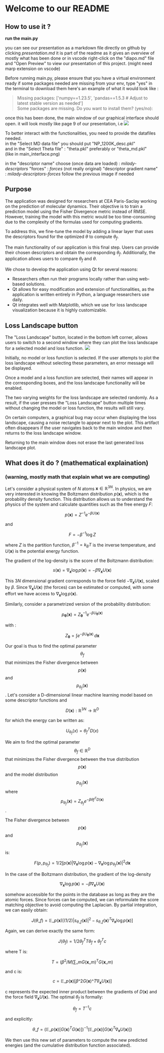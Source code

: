 #  Welcome to our README
## How to use it ?
**run the main.py**

you can see our presentation as a markdown file directly on github by clicking *presentation.md* it is part of the readme as it gives an overview of mostly what has been done
or in vscode right-click on the "diapo.md" file and "Open Preview" to view our presentation of this project.
(might need marp extension on vscode)

Before running main.py, please ensure that you have a virtual environment ready
if some packages needed are missing from your env, type "yes" in the terminal to download them
here's an example of what it would look like :
> Missing packages: ['numpy==1.23.5', 'pandas==1.5.3  # Adjust to latest stable version as needed']  
> Some packages are missing. Do you want to install them? (yes/no):


once this has been done, the main window of our graphical interface should open.
it will look mostly like page 9 of our presentation, i.e ![](images/main_interface.png)  


To better interact with the functionalities, you need to provide the datafiles needed.  
in the "Select MD data file" you should put "NP_1200K_desc.pkl"  
and in the "Select Theta file" : "theta.pkl" preferably or "theta_md.pkl"  
(like in main_interface.png) 

in the "descriptor name" choose (once data are loaded) : *milady-descriptors*
"forces" : *forces* (not really original)
"descriptor gradient name" : *milady-descriptors-forces*
follow the previous image if needed


## Purpose 

The application was designed for researchers at CEA Paris-Saclay working on the prediction 
of molecular dynamics. Their objective is to train a prediction model using the Fisher Divergence 
metric instead of RMSE. However, training the model with this metric would be too 
time-consuming due to the complexity of the formulas used for computing gradients.  

To address this, we fine-tune the model by adding a linear layer that uses the descriptors 
found for the optimized $\theta$ to compute $\theta_{f}$.  

The main functionality of our application is this final step. Users can provide their chosen 
descriptors and obtain the corresponding $\theta_{f}$. Additionally, the application allows users 
to compare $\theta_{f}$ and $\theta$.  

We chose to develop the application using Qt for several reasons:  

- Researchers often run their programs locally rather than using web-based solutions.  
- Qt allows for easy modification and extension of functionalities, as the application is written entirely in Python, a language researchers use daily.  
- Qt integrates well with Matplotlib, which we use for loss landscape visualization because it is highly customizable.  


## Loss Landscape button

The "Loss Landscape" button, located in the bottom left corner, allows users to switch to a 
second window where they can plot the loss landscape for a selected model and loss function.
![](images/loss_window.png)  

Initially, no model or loss function is selected. If the user attempts to plot the loss 
landscape without selecting these parameters, an error message will be displayed.

Once a model and a loss function are selected, their names will appear in the corresponding 
boxes, and the loss landscape functionality will be enabled.

The two varying weights for the loss landscape are selected randomly. As a result, if the 
user presses the "Loss Landscape" button multiple times without changing the model or loss 
function, the results will still vary.

On certain computers, a graphical bug may occur when displaying the loss landscape, causing 
a noise rectangle to appear next to the plot. This artifact often disappears if the user 
navigates back to the main window and then returns to the loss landscape window.

Returning to the main window does not erase the last generated loss landscape plot.


## What does it do ? (mathematical explaination)
### (warning, mostly math that explain what we are computing)
Let's consider a physical system of $N$ atoms $\mathbf{x} \in \mathbb{R}^{3N}$. In physics, we are very interested in knowing the Boltzmann distribution $p(\mathbf{x})$, which is the probability density function. This distribution allows us to understand the physics of the system and calculate quantities such as the free energy $F$:

$$
p(\mathbf{x}) = Z^{-1} e^{-\beta U(\mathbf{x})}
$$

and

$$
F = -\beta^{-1} \log Z
$$

where $Z$ is the partition function, $\beta^{-1} = k_B T$ is the inverse temperature, and $U(\mathbf{x})$ is the potential energy function.

The gradient of the log-density is the score of the Boltzmann distribution:

$$
s(\mathbf{x}) = \nabla_{\mathbf{x}} \log p(\mathbf{x}) = -\beta \nabla_{\mathbf{x}} U(\mathbf{x})
$$

This $3N$ dimensional gradient corresponds to the force field $-\nabla_{\mathbf{x}} U(\mathbf{x})$, scaled by $\beta$. Since $\nabla_{\mathbf{x}} U(\mathbf{x})$ (the forces) can be estimated or computed, with some effort we have access to $\nabla_{\mathbf{x}} \log p(\mathbf{x})$.

Similarly, consider a parametrized version of the probability distribution:

$$
p_{\boldsymbol{\theta}}(\mathbf{x}) = Z_{\boldsymbol{\theta}}^{-1} e^{-\beta U_{\boldsymbol{\theta}}(\mathbf{x})}
$$

with :

$$
Z_{\boldsymbol{\theta}} = \int e^{-\beta U_{\boldsymbol{\theta}}(\mathbf{x})} \, d\mathbf{x}
$$

Our goal is thus to find the optimal parameter $$\theta_{f}$$ that minimizes the Fisher divergence between $$p(\mathbf{x})$$ and $$p_{\theta_{f}}(\mathbf{x})$$.
Let's consider a D-dimensional linear machine learning model based on some descriptor functions and

$$
D(\mathbf{x}): \mathbb{R}^{3N} \rightarrow \mathbb{R}^D
$$

for which the energy can be written as:

$$
U_{\theta_{f}}(x) = \theta_{f}^{T} D(x)
$$ 


We aim to find the optimal parameter $$\theta_{f} \in \mathbb{R}^D$$ that minimizes the Fisher divergence between the true distribution $$p(\mathbf{x})$$ and the model distribution $$p_{\theta_{f}}(\mathbf{x})$$ where $$p_{\theta_{f}}(\mathbf{x}) = Z_{\theta_{f}} e^{-\beta \theta{f}^{T} D(\mathbf{x})}$$.


The Fisher divergence between $$p(\mathbf{x})$$ and $$p_{\theta_{f}}(\mathbf{x})$$ is:

$$
F(p, p_{\theta_{f}}) = 1/2 \int p(\mathbf{x}) |\nabla_{\mathbf{x}} \log p(\mathbf{x}) - \nabla_{\mathbf{x}} \log p_{\theta_{f}}(\mathbf{x})|^{2} d\mathbf{x}
$$


In the case of the Boltzmann distribution, the gradient of the log-density

$$
\nabla_{\mathbf{x}} \log  p(\mathbf{x}) = -\beta \nabla_{\mathbf{x}} U(\mathbf{x})
$$

somehow accessible for the points in the database as long as they are the atomic forces. 
Since forces can be computed, we can reformulate the score matching objective to avoid computing the Laplacian. By partial integration, we can easily obtain:

$$
J(\theta\_{f}) = \mathbb{E}\_{p(\mathbf{x})} \left[ (1/2)  |s_{\theta\_{f}}(\mathbf{x})|^{2} - s_{\theta\_{f}}(\mathbf{x})^{T} \nabla_{\mathbf{x}} \log p(\mathbf{x}) \right]
$$

Again, we can derive exactly the same form:

$$
J(\theta_{f}) = 1/2 \theta_{f}^{T} T \theta_{f} + \theta_{f}^{T} c
$$

where T is:

$$T = (\beta^{2}/M) \sum\_{m} G(\mathbf{x}\_{m})^{T} G(\mathbf{x}\_{m})$$

and c  is:

$$
c = \mathbb{E}\_{p(\mathbf{x})} \left[ \beta\^{2} G(\mathbf{x})\^{T} \nabla_{\mathbf{x}} U(\mathbf{x}) \right]
$$

 c  represents the expected inner product between the gradients of $D(\mathbf{x})$ and the force field $\nabla_{\mathbf{x}} U(\mathbf{x})$. 
 The optimal $\theta_f$ is formally:

$$
\theta_{f} = T^{-1} c
$$

and explicitly:

$$
\theta\_{f} = \left( \mathbb{E}\_{p(\mathbf{x})} \left[ G(\mathbf{x})^{T} G(\mathbf{x}) \right] \right)^{-1} \left( \mathbb{E}\_{p(\mathbf{x})} \left[ G(\mathbf{x})^{T} \nabla_{\mathbf{x}} U(\mathbf{x}) \right] \right)
$$

We then use this new set of parameters to compute the new predicted energies (and the cumulative distribution function associated).
